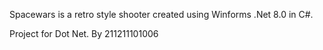 Spacewars is a retro style shooter created using Winforms .Net 8.0 in C#.

Project for Dot Net.
By 211211101006

